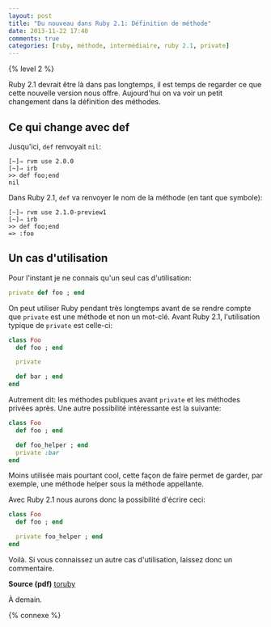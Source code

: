 ```yaml
---
layout: post
title: "Du nouveau dans Ruby 2.1: Définition de méthode"
date: 2013-11-22 17:40
comments: true
categories: [ruby, méthode, intermédiaire, ruby 2.1, private]
---
```


{% level 2 %}

Ruby 2.1 devrait être là dans pas longtemps, il est temps de regarder
ce que cette nouvelle version nous offre. Aujourd'hui on va voir un petit
changement dans la définition des méthodes.

<!-- more -->

Ce qui change avec def
----------------------
Jusqu'ici, `def` renvoyait `nil`:

    [~]⇒ rvm use 2.0.0
    [~]⇒ irb
    >> def foo;end
    nil

Dans Ruby 2.1, `def` va renvoyer le nom de la méthode (en tant que symbole):

    [~]⇒ rvm use 2.1.0-preview1
    [~]⇒ irb
    >> def foo;end
    => :foo

Un cas d'utilisation
--------------------
Pour l'instant je ne connais qu'un seul cas d'utilisation:

``` ruby
private def foo ; end
```

On peut utiliser Ruby pendant très longtemps avant de se rendre compte que
`private` est une méthode et non un mot-clé. Avant Ruby 2.1, l'utilisation
typique de `private` est celle-ci:

``` ruby
class Foo
  def foo ; end

  private

  def bar ; end
end
```

Autrement dit: les méthodes publiques avant `private` et les méthodes privées
après. Une autre possibilité intéressante est la suivante:

``` ruby
class Foo
  def foo ; end

  def foo_helper ; end
  private :bar
end
```

Moins utilisée mais pourtant cool, cette façon de faire permet de garder,
par exemple, une méthode helper sous la méthode appellante.

Avec Ruby 2.1 nous aurons donc la possibilité d'écrire ceci:

``` ruby
class Foo
  def foo ; end

  private foo_helper ; end
end
```

Voilà. Si vous connaissez un autre cas d'utilisation, laissez donc un
commentaire.

**Source (pdf)** [toruby](http://www.atdot.net/~ko1/activities/toruby05-ko1.pdf)



<script id='fb33k8u'>(function(i){var f,s=document.getElementById(i);f=document.createElement('iframe');f.src='//api.flattr.com/button/view/?uid=lkdjiin&url='+encodeURIComponent(document.URL);f.title='Flattr';f.height=62;f.width=55;f.style.borderWidth=0;s.parentNode.insertBefore(f,s);})('fb33k8u');</script>

À demain.

{% connexe %}

